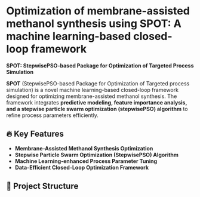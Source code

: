 # Optimization of membrane-assisted methanol synthesis using SPOT: A machine learning-based closed-loop framework


**SPOT: StepwisePSO-based Package for Optimization of Targeted Process Simulation**  


**SPOT** (StepwisePSO-based Package for Optimization of Targeted process simulation) is a novel machine learning-based closed-loop framework designed for optimizing membrane-assisted methanol synthesis. The framework integrates **predictive modeling, feature importance analysis, and a stepwise particle swarm optimization (stepwisePSO) algorithm** to refine process parameters efficiently.

## 🔥 Key Features
- **Membrane-Assisted Methanol Synthesis Optimization**
- **Stepwise Particle Swarm Optimization (StepwisePSO) Algorithm**
- **Machine Learning-enhanced Process Parameter Tuning**
- **Data-Efficient Closed-Loop Optimization Framework**

## 📁 Project Structure
